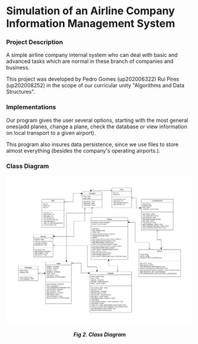 # Simulation of an Airline Company Information Management System 

### Project Description

A simple airline company internal system who can deal with basic and advanced tasks which are normal in these branch of companies and business.

This project was developed by Pedro Gomes (up202006322) Rui Pires (up202008252) in the scope of our curricular unity "Algorithms and Data Structures".

### Implementations
Our program gives the user several options, starting with the most general ones(add planes, change a plane, check the database or view information
on local transport to a given airport).

This program also insures data persistence, since we use files to store almost everything (besides the company's operating airports.).

### Class Diagram

<p align="center" justify="center">
  <img src="imgs/class_diagram.png"/>
</p>
<p align="center">
  <b><i>Fig 2. Class Diagram </i></b>
</p>  




